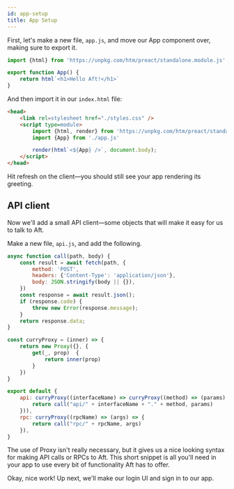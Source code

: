 ```yaml
---
id: app-setup
title: App Setup
---
```


First, let's make a new file, `app.js`, and move our App component over, making sure to export it.

```js title="app.js"
import {html} from 'https://unpkg.com/htm/preact/standalone.module.js'

export function App() {
	return html`<h1>Hello Aft!</h1>`
}
```

And then import it in our `index.html` file:

```html title="index.html"
<head>
	<link rel=stylesheet href="./styles.css" />
	<script type=module>
		import {html, render} from 'https://unpkg.com/htm/preact/standalone.module.js'
		import {App} from './app.js'

		render(html`<${App} />`, document.body);
	</script>
</head>
```

Hit refresh on the client—you should still see your app rendering its greeting.

## API client

Now we'll add a small API client—some objects that will make it easy for us to talk to Aft.

Make a new file, `api.js`, and add the following.

```javascript title="api.js"
async function call(path, body) {
	const result = await fetch(path, {
		method: 'POST',
		headers: {'Content-Type': 'application/json'},
		body: JSON.stringify(body || {}),
	})
	const response = await result.json();
	if (response.code) {
		throw new Error(response.message);
	}
	return response.data;
}

const curryProxy = (inner) => {
	return new Proxy({}, {
		get(_, prop)  { 
			return inner(prop) 
		}
	})
}

export default {
	api: curryProxy((interfaceName) => curryProxy((method) => (params) => {
		return call("api/" + interfaceName + "." + method, params)
	})),
	rpc: curryProxy((rpcName) => (args) => {
		return call("rpc/" + rpcName, args)
	}),
}
```

The use of Proxy isn't really necessary, but it gives us a nice looking syntax for making API calls or RPCs to Aft. This short snippet is all you'll need in your app to use every bit of functionality Aft has to offer.

Okay, nice work! Up next, we'll make our login UI and sign in to our app.